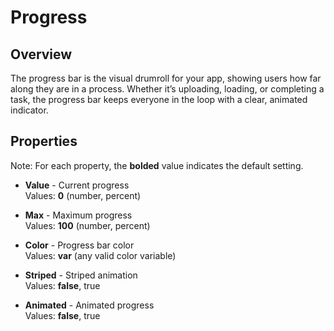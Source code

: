 # Progress

## Overview
The progress bar is the visual drumroll for your app, showing users how far along they are in a process. Whether it’s uploading, loading, or completing a task, the progress bar keeps everyone in the loop with a clear, animated indicator.

## Properties
Note: For each property, the **bolded** value indicates the default setting.

- **Value** - Current progress  
  Values: **0** (number, percent)

- **Max** - Maximum progress  
  Values: **100** (number, percent)

- **Color** - Progress bar color  
  Values: **var** (any valid color variable)

- **Striped** - Striped animation  
  Values: **false**, true

- **Animated** - Animated progress  
  Values: **false**, true
